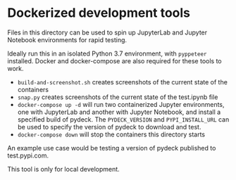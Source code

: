 Dockerized development tools
===============

Files in this directory can be used to spin up JupyterLab and Jupyter Notebook environments for rapid testing.

Ideally run this in an isolated Python 3.7 environment, with `pyppeteer` installed.
Docker and docker-compose are also required for these tools to work.

- `build-and-screenshot.sh` creates screenshots of the current state of the containers
- `snap.py` creates screenshots of the current state of the test.ipynb file
- `docker-compose up -d` will run two containerized Jupyter environments,
   one with JupyterLab and another with Jupyter Notebook, and install a specified build of pydeck.
   The `PYDECK_VERSION` and `PYPI_INSTALL_URL` can be used to specify the version of pydeck to download and test.
- `docker-compose down` will stop the containers this directory starts

An example use case would be testing a version of pydeck published to test.pypi.com.

This tool is only for local development.
